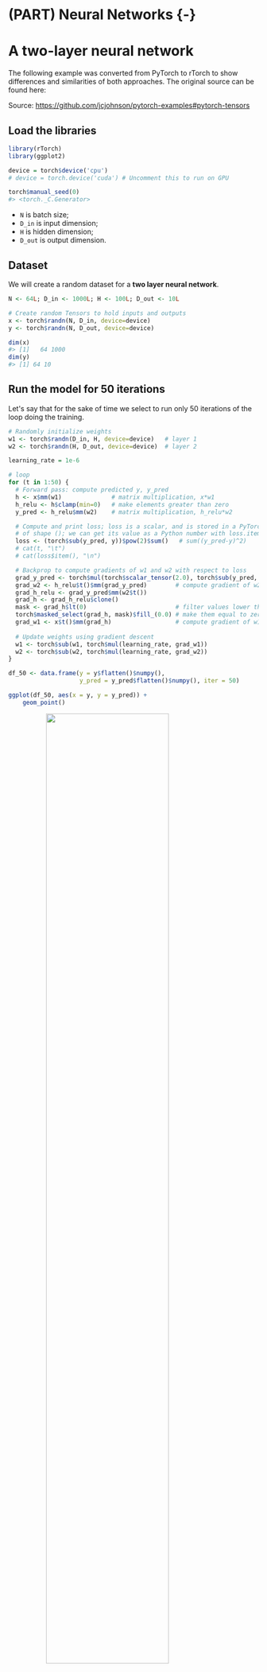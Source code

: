 
# (PART) Neural Networks {-}


# A two-layer neural network
The following example was converted from PyTorch to rTorch to show differences and similarities of both approaches. The original source can be found here:

Source: https://github.com/jcjohnson/pytorch-examples#pytorch-tensors


## Load the libraries


```r
library(rTorch)
library(ggplot2)

device = torch$device('cpu')
# device = torch.device('cuda') # Uncomment this to run on GPU

torch$manual_seed(0)
#> <torch._C.Generator>
```


* `N` is batch size; 
* `D_in` is input dimension;
* `H` is hidden dimension; 
* `D_out` is output dimension.
 
## Dataset
We will create a random dataset for a **two layer neural network**.


```r
N <- 64L; D_in <- 1000L; H <- 100L; D_out <- 10L

# Create random Tensors to hold inputs and outputs
x <- torch$randn(N, D_in, device=device)
y <- torch$randn(N, D_out, device=device)

dim(x)
#> [1]   64 1000
dim(y)
#> [1] 64 10
```


## Run the model for 50 iterations
Let's say that for the sake of time we select to run only 50 iterations of the loop doing the training.


```r
# Randomly initialize weights
w1 <- torch$randn(D_in, H, device=device)   # layer 1
w2 <- torch$randn(H, D_out, device=device)  # layer 2
```


```r
learning_rate = 1e-6

# loop
for (t in 1:50) {
  # Forward pass: compute predicted y, y_pred
  h <- x$mm(w1)              # matrix multiplication, x*w1
  h_relu <- h$clamp(min=0)   # make elements greater than zero
  y_pred <- h_relu$mm(w2)    # matrix multiplication, h_relu*w2

  # Compute and print loss; loss is a scalar, and is stored in a PyTorch Tensor
  # of shape (); we can get its value as a Python number with loss.item().
  loss <- (torch$sub(y_pred, y))$pow(2)$sum()   # sum((y_pred-y)^2)
  # cat(t, "\t")
  # cat(loss$item(), "\n")

  # Backprop to compute gradients of w1 and w2 with respect to loss
  grad_y_pred <- torch$mul(torch$scalar_tensor(2.0), torch$sub(y_pred, y))
  grad_w2 <- h_relu$t()$mm(grad_y_pred)        # compute gradient of w2
  grad_h_relu <- grad_y_pred$mm(w2$t())
  grad_h <- grad_h_relu$clone()
  mask <- grad_h$lt(0)                         # filter values lower than zero 
  torch$masked_select(grad_h, mask)$fill_(0.0) # make them equal to zero
  grad_w1 <- x$t()$mm(grad_h)                  # compute gradient of w1
   
  # Update weights using gradient descent
  w1 <- torch$sub(w1, torch$mul(learning_rate, grad_w1))
  w2 <- torch$sub(w2, torch$mul(learning_rate, grad_w2))
}

df_50 <- data.frame(y = y$flatten()$numpy(), 
                    y_pred = y_pred$flatten()$numpy(), iter = 50)

ggplot(df_50, aes(x = y, y = y_pred)) +
    geom_point()
```

<img src="0501-neural_networks_files/figure-html/run-model-1.png" width="70%" style="display: block; margin: auto;" />
We see a lot of dispersion between the predicted values, $y_{pred}$ and the real values, $y$. We are far from our goal.

## Run it at 100 iterations
Now, we convert the script above to a function, so we could reuse it several times. We want to study the effect of the iteration on the performance of rthe algorithm.


```r
train <- function(iterations) {

    # Randomly initialize weights
    w1 <- torch$randn(D_in, H, device=device)   # layer 1
    w2 <- torch$randn(H, D_out, device=device)  # layer 2
    
    learning_rate = 1e-6
    
    # loop
    for (t in 1:iterations) {
      # Forward pass: compute predicted y
      h <- x$mm(w1)
      h_relu <- h$clamp(min=0)
      y_pred <- h_relu$mm(w2)
    
      # Compute and print loss; loss is a scalar stored in a PyTorch Tensor
      # of shape (); we can get its value as a Python number with loss.item().
      loss <- (torch$sub(y_pred, y))$pow(2)$sum()
      # cat(t, "\t"); cat(loss$item(), "\n")
    
      # Backprop to compute gradients of w1 and w2 with respect to loss
      grad_y_pred <- torch$mul(torch$scalar_tensor(2.0), torch$sub(y_pred, y))
      grad_w2 <- h_relu$t()$mm(grad_y_pred)
      grad_h_relu <- grad_y_pred$mm(w2$t())
      grad_h <- grad_h_relu$clone()
      mask <- grad_h$lt(0)
      torch$masked_select(grad_h, mask)$fill_(0.0)
      grad_w1 <- x$t()$mm(grad_h)
       
      # Update weights using gradient descent
      w1 <- torch$sub(w1, torch$mul(learning_rate, grad_w1))
      w2 <- torch$sub(w2, torch$mul(learning_rate, grad_w2))
    }
    
    data.frame(y = y$flatten()$numpy(), 
                        y_pred = y_pred$flatten()$numpy(), iter = iterations)

}

df_100 <- train(iterations = 100)
ggplot(df_100, aes(x = y_pred, y = y)) +
    geom_point()
```

<img src="0501-neural_networks_files/figure-html/run-model-100-1.png" width="70%" style="display: block; margin: auto;" />

Still there are differences between the value and the prediction. Let's try with more iterations, like 250:


```r
df_250 <- train(iterations = 200)

ggplot(df_250, aes(x = y_pred, y = y)) +
    geom_point()
```

<img src="0501-neural_networks_files/figure-html/unnamed-chunk-2-1.png" width="70%" style="display: block; margin: auto;" />

We see the formation of a line between the values and prediction, which means we are getting closer at finding the right algorithm, in this particular case, weights and bias.

Let's try one more time with 500 iterations:


```r
df_500 <- train(iterations = 500)

ggplot(df_500, aes(x = y_pred, y = y)) +
    geom_point()
```

<img src="0501-neural_networks_files/figure-html/unnamed-chunk-3-1.png" width="70%" style="display: block; margin: auto;" />


## Original PyTorch code
This code will not execute. It is shown here for reference. The running code will be written in **rTorch**.



```python
# Code in file tensor/two_layer_net_tensor.py
import torch

device = torch.device('cpu')
# device = torch.device('cuda') # Uncomment this to run on GPU

# N is batch size; D_in is input dimension;
# H is hidden dimension; D_out is output dimension.
N, D_in, H, D_out = 64, 1000, 100, 10

# Create random input and output data
x = torch.randn(N, D_in, device=device)
y = torch.randn(N, D_out, device=device)

# Randomly initialize weights
w1 = torch.randn(D_in, H, device=device)
w2 = torch.randn(H, D_out, device=device)

learning_rate = 1e-6
for t in range(500):
  # Forward pass: compute predicted y
  h = x.mm(w1)
  h_relu = h.clamp(min=0)
  y_pred = h_relu.mm(w2)

  # Compute and print loss; loss is a scalar, and is stored in a PyTorch Tensor
  # of shape (); we can get its value as a Python number with loss.item().
  loss = (y_pred - y).pow(2).sum()
  print(t, loss.item())

  # Backprop to compute gradients of w1 and w2 with respect to loss
  grad_y_pred = 2.0 * (y_pred - y)
  grad_w2 = h_relu.t().mm(grad_y_pred)
  grad_h_relu = grad_y_pred.mm(w2.t())
  grad_h = grad_h_relu.clone()
  grad_h[h < 0] = 0
  grad_w1 = x.t().mm(grad_h)

  # Update weights using gradient descent
  w1 -= learning_rate * grad_w1
  w2 -= learning_rate * grad_w2____
```
